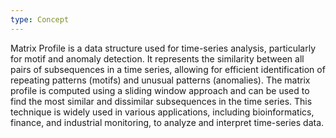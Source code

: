 ```yaml
---
type: Concept
---
```


Matrix Profile is a data structure used for time-series analysis, particularly for motif and anomaly detection. It represents the similarity between all pairs of subsequences in a time series, allowing for efficient identification of repeating patterns (motifs) and unusual patterns (anomalies). The matrix profile is computed using a sliding window approach and can be used to find the most similar and dissimilar subsequences in the time series. This technique is widely used in various applications, including bioinformatics, finance, and industrial monitoring, to analyze and interpret time-series data.